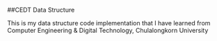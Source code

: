 ##CEDT Data Structure

This is my data structure code implementation that I have learned from Computer Engineering & Digital Technology, Chulalongkorn University 
